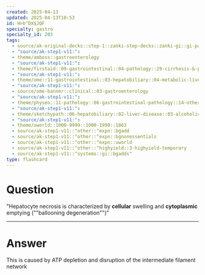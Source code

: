 ```yaml
---
created: 2025-04-13
updated: 2025-04-13T10:53
id: H>b^DX$JQF
specialty: gastro
specialty_id: 203
tags:
  - source/ak-original-decks::step-1::zanki-step-decks::zanki-gi::gi-pathology
  - "source/ak-step1-v11:": 
  - theme/amboss::gastroenterology
  - "source/ak-step1-v11:": 
  - theme/firstaid::09-gastrointestinal::04-pathology::29-cirrhosis-&-portal-hypertension::*basics
  - "source/ak-step1-v11:": 
  - theme/ome::11-gastrointestinal::03-hepatobiliary::04-metabolic-liver-disease
  - "source/ak-step1-v11:": 
  - source/ome-banner::clinical::03-gastroenterology
  - "source/ak-step1-v11:": 
  - theme/physeo::11-pathology::06-gastrointestinal-pathology::14-other-liver-conditions
  - "source/ak-step1-v11:": 
  - theme/sketchypath::06-hepatobiliary::02-liver-disease::03-alcoholic-&-non-alcoholic-fatty-liver-disease
  - "source/ak-step1-v11:": 
  - theme/uworld::1000-9999::1000-1999::1863
  - source/ak-step1-v11::^other::^expn::bgadd
  - source/ak-step1-v11::^other::^expn::bgnonessentials
  - source/ak-step1-v11::^other::^expn::uworld
  - source/ak-step1-v11::^other::^highyield::3-highyield-temporary
  - source/ak-step1-v11::^systems::gi::bgadds"
type: flashcard
---
```


# Question
"Hepatocyte necrosis is characterized by **cellular** swelling and **cytoplasmic** emptying (""ballooning degeneration"")"

---

# Answer
This is caused by ATP depletion and disruption of the intermediate filament network